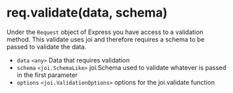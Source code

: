 # req.validate(data, schema)

Under the `Request` object of Express you have access to a validation method. This validate uses joi and therefore requires a schema to be passed to validate the data.

- `data` `<any>` Data that requires validation
- `schema` `<joi.SchemaLike>` joi.Schema used to validate whatever is passed in the first parameter
- `options` `<joi.ValidationOptions>` options for the joi.validate function



